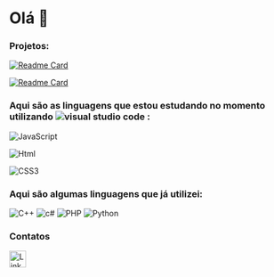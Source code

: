 #  Olá 👋

### Projetos:

[![Readme Card](https://github-readme-stats.vercel.app/api/pin/?username=PedroEdu9&repo=pedroedu9.github.io)](https://github.com/PedroEdu9/PedroEdu9.github.io)

[![Readme Card](https://github-readme-stats.vercel.app/api/pin/?username=PedroEdu9&repo=pokedexJS)](https://github.com/PedroEdu9/pokedexJS)



### Aqui são as linguagens que estou estudando no momento utilizando ![visual studio code](https://img.shields.io/badge/Visual_Studio_Code-0078D4?style=for-the-badge&logo=visual%20studio%20code&logoColor=white) :


![JavaScript](https://img.shields.io/badge/JavaScript-323330?style=for-the-badge&logo=javascript&logoColor=F7DF1E)

![Html](https://img.shields.io/badge/HTML5-E34F26?style=for-the-badge&logo=html5&logoColor=white)

![CSS3](https://img.shields.io/badge/CSS3-1572B6?style=for-the-badge&logo=css3&logoColor=white)

### Aqui são algumas linguagens que já utilizei:

![C++](https://img.shields.io/badge/C%2B%2B-00599C?style=for-the-badge&logo=c%2B%2B&logoColor=white)
![c#](https://img.shields.io/badge/C%23-239120?style=for-the-badge&logo=c-sharp&logoColor=white)
![PHP](https://img.shields.io/badge/PHP-777BB4?style=for-the-badge&logo=php&logoColor=white)
![Python](https://img.shields.io/badge/Python-FFD43B?style=for-the-badge&logo=python&logoColor=blue)

### Contatos
[<img src='https://img.shields.io/badge/LinkedIn-0077B5?style=for-the-badge&logo=linkedin&logoColor=white' alt='Linkedin' height='30'>](https://www.linkedin.com/in/pedro-eduardo-pinheiro-de-oliveira-685762193/)

